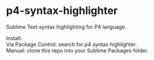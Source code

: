 # p4-syntax-highlighter
Sublime Text syntax highlighting for P4 language.

Install:  
Via Package Control: search for p4 syntax highlighter.  
Manual: clone this repo into your Sublime Packages folder.
